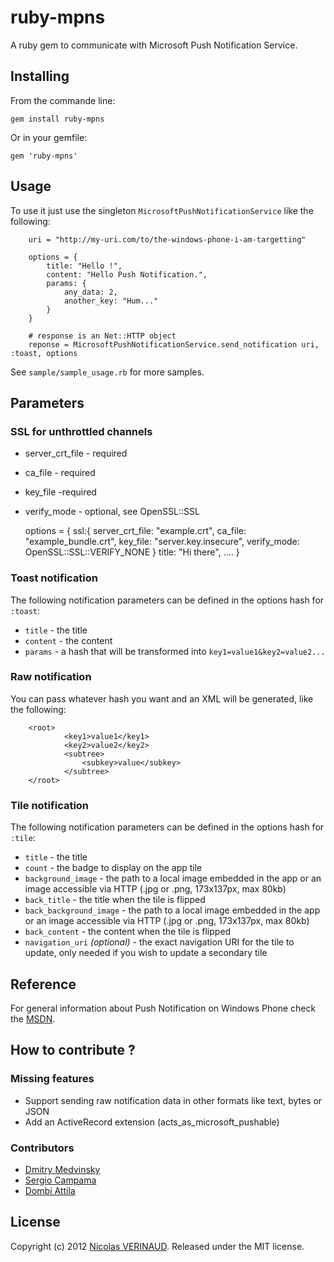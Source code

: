 # ruby-mpns

A ruby gem to communicate with Microsoft Push Notification Service.

## Installing

From the commande line:

`gem install ruby-mpns`

Or in your gemfile:

`gem 'ruby-mpns'`

## Usage

To use it just use the singleton `MicrosoftPushNotificationService` like the following:

		uri = "http://my-uri.com/to/the-windows-phone-i-am-targetting"

		options = {
			title: "Hello !",
			content: "Hello Push Notification.",
			params: {
				any_data: 2,
				another_key: "Hum..."
			}
		}

		# response is an Net::HTTP object
		reponse = MicrosoftPushNotificationService.send_notification uri, :toast, options

See `sample/sample_usage.rb` for more samples.

## Parameters

### SSL for unthrottled channels

* server_crt_file - required
* ca_file - required
* key_file -required
* verify_mode - optional, see OpenSSL::SSL

    options = {
      ssl:{
        server_crt_file: "example.crt",
        ca_file: "example_bundle.crt",
        key_file: "server.key.insecure",
        verify_mode: OpenSSL::SSL::VERIFY_NONE
      }
      title: "Hi there",
      ....
    }

### Toast notification

The following notification parameters can be defined in the options hash for `:toast`:

* `title` - the title
* `content` - the content
* `params` - a hash that will be transformed into `key1=value1&key2=value2...`

### Raw notification

You can pass whatever hash you want and an XML will be generated, like the following:

		<root>
				<key1>value1</key1>
				<key2>value2</key2>
				<subtree>
					<subkey>value</subkey>
				</subtree>
		</root>

### Tile notification

The following notification parameters can be defined in the options hash for `:tile`:

* `title` - the title
* `count` - the badge to display on the app tile
* `background_image` - the path to a local image embedded in the app or an image accessible via HTTP (.jpg or .png, 173x137px, max 80kb)
* `back_title` - the title when the tile is flipped
* `back_background_image` - the path to a local image embedded in the app or an image accessible via HTTP (.jpg or .png, 173x137px, max 80kb)
* `back_content` - the content when the tile is flipped
* `navigation_uri` _(optional)_ - the exact navigation URI for the tile to update, only needed if you wish to update a secondary tile

## Reference

For general information about Push Notification on Windows Phone check the [MSDN](http://msdn.microsoft.com/en-us/library/hh202945\(v=vs.92\).aspx).

## How to contribute ?

### Missing features

* Support sending raw notification data in other formats like text, bytes or JSON
* Add an ActiveRecord extension (acts_as_microsoft_pushable)

### Contributors

* [Dmitry Medvinsky](https://github.com/dmedvinsky)
* [Sergio Campama](https://github.com/sergiocampama)
* [Dombi Attila](https://github.com/dombesz)

## License

Copyright (c) 2012 [Nicolas VERINAUD](http://www.nverinaud.com). Released under the MIT license.


